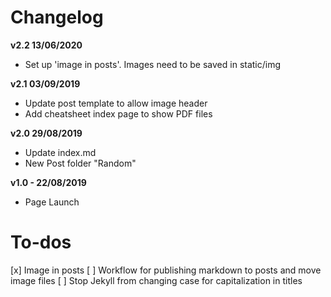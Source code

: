# Changelog

**v2.2 13/06/2020**
- Set up 'image in posts'. Images need to be saved in static/img

**v2.1 03/09/2019**
- Update post template to allow image header
- Add cheatsheet index page to show PDF files

**v2.0 29/08/2019**
- Update index.md
- New Post folder "Random"

**v1.0 - 22/08/2019**
- Page Launch

# To-dos
[x] Image in posts
[ ] Workflow for publishing markdown to posts and move image files
[ ] Stop Jekyll from changing case for capitalization in titles



